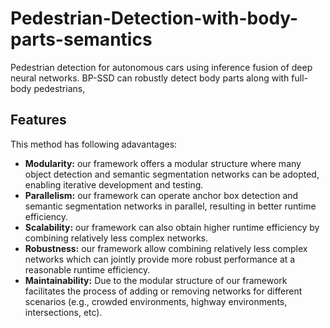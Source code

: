 # Pedestrian-Detection-with-body-parts-semantics
Pedestrian detection for autonomous cars using inference fusion of deep neural networks. BP-SSD can robustly detect body parts along with full-body pedestrians,
## Features 
This method has following adavantages:
  * **Modularity:** our framework offers a modular structure where many object detection and semantic segmentation networks can be adopted, enabling iterative development and testing. 
  * **Parallelism:** our framework can operate anchor box detection and semantic segmentation networks in parallel, resulting in better runtime efficiency.  
  * **Scalability:** our framework can also obtain higher runtime efficiency by combining relatively less complex networks.     
  * **Robustness:** our framework allow combining relatively less complex networks which can jointly provide more robust  performance at a reasonable runtime efficiency.
  * **Maintainability:** Due to the modular structure of our framework facilitates the process of adding or removing networks for different scenarios (e.g., crowded environments, highway environments, intersections, etc).
